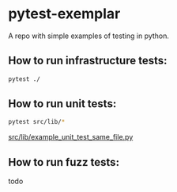 # pytest-exemplar

A repo with simple examples of testing in python.

## How to run infrastructure tests:

```sh
pytest ./
```

## How to run unit tests:

```sh
pytest src/lib/*
```

[src/lib/example_unit_test_same_file.py](src/lib/example_unit_test_same_file.py)


## How to run fuzz tests:

todo
